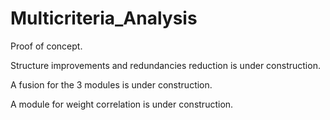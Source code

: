 # Multicriteria_Analysis

Proof of concept.

Structure improvements and redundancies reduction is under construction.

A fusion for the 3 modules is under construction.

A module for weight correlation is under construction.


